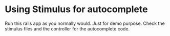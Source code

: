 # Using Stimulus for autocomplete

Run this rails app as you normally would.  Just for demo purpose.  Check the stimulus files and the controller
for the autocomplete code.
